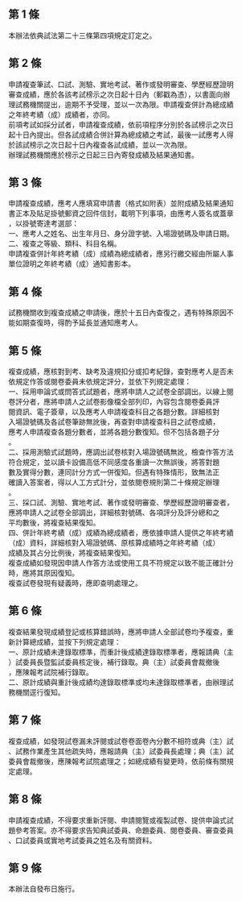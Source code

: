 第 1 條
-------
本辦法依典試法第二十三條第四項規定訂定之。

第 2 條
-------
申請複查筆試、口試、測驗、實地考試、著作或發明審查、學歷經歷證明  
審查成績，應於各該考試榜示之次日起十日內（郵戳為憑），以書面向辦  
理試務機關提出，逾期不予受理，並以一次為限。申請複查併計為總成績  
之年終考績（成）成績者，亦同。  
前項考試如採分試者，申請複查成績，依前項程序分別於各試榜示之次日  
起十日內提出。但各試成績合併計算為總成績之考試，最後一試應考人得  
於該試榜示之次日起十日內複查各試成績，並以一次為限。  
辦理試務機關應於榜示之日起三日內寄發成績及結果通知書。

第 3 條
-------
申請複查成績，應考人應填寫申請書（格式如附表）並附成績及結果通知  
書正本及貼足掛號郵資之回件信封，載明下列事項，由應考人簽名或蓋章  
，以掛號寄達考選部：  
一、應考人之姓名、出生年月日、身分證字號、入場證號碼及申請日期。  
二、複查之等級、類科、科目名稱。  
申請複查併計年終考績（成）成績為總成績者，應另行繳交經由所屬人事  
單位證明之年終考績（成）通知書影本。

第 4 條
-------
試務機關收到複查成績之申請後，應於十五日內查復之，遇有特殊原因不  
能如期查復時，得酌予延長並通知應考人。

第 5 條
-------
複查成績，應核對到考、缺考及違規扣分或扣考紀錄，查對應考人是否未  
依規定作答或閱卷委員未依規定評分，並依下列規定處理：  
一、採用申論式或問答式試題者，應將申請人之試卷全部調出。以線上閱  
    卷評分者，應將申請人之試卷影像檔全部列印，內容包含閱卷委員評  
    閱資訊、電子簽章，以及應考人申請複查科目之各題分數。詳細核對  
    入場證號碼及各試卷筆跡無訛後，再查對申請複查科目之試卷成績，  
    應考人申請複查各題分數者，並將各題分數復知。但不包括各題子分  
    。  
二、採用測驗式試題時，應調出試卷核對入場證號碼無訛，檢查作答方法  
    符合規定，並以讀卡設備高低不同感度各重讀一次無誤後，將答對題  
    數及實得分數，連同計分方式一併復知。但遇有特殊情形，致無法正  
    確讀入答案者，得以人工方式計分，並依閱卷規則第二十條規定辦理  
    。  
三、採口試、測驗、實地考試、著作或發明審查、學歷經歷證明審查者，  
    應將申請人之試卷全部調出，詳細核對號碼、各項評分及評分總和之  
    平均數後，將複查結果復知。  
四、併計年終考績（成）成績為總成績者，應依據申請人提供之年終考績  
    （成）資料，詳細核對入場證號碼、原核算成績時之年終考績（成）  
    成績及其占分比例後，將複查結果復知。  
複查成績如發現因申請人作答方法或使用工具不符規定以致不能正確計分  
時，應將其原因復知。  
複查試卷發現有疑義時，應即查明處理之。

第 6 條
-------
複查結果發現成績登記或核算錯誤時，應將申請人全部試卷均予複查，重  
新計算總成績，並按下列規定處理：  
一、原計成績未達錄取標準，而重計後成績達錄取標準者，應報請典（主  
    ）試委員長暨監試委員核定後，補行錄取。典（主）試委員會裁撤後  
    ，應陳報考試院補行錄取。  
二、原計成績與重計後成績均達錄取標準或均未達錄取標準者，由辦理試  
    務機關逕行復知。

第 7 條
-------
複查成績，如發現試卷漏未評閱或試卷卷面卷內分數不相符或典（主）試  
、試務作業產生其他疏失時，應報請典（主）試委員長處理；典（主）試  
委員會裁撤後，應陳報考試院處理之；如總成績有變更時，依前條有關規  
定處理。

第 8 條
-------
申請複查成績，不得要求重新評閱、申請閱覽或複製試卷、提供申論式試  
題參考答案。亦不得要求告知典試委員、命題委員、閱卷委員、審查委員  
、口試委員或實地考試委員之姓名及有關資料。

第 9 條
-------
本辦法自發布日施行。

